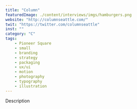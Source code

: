 ```yaml
---
title: "Column"
featuredImage: ./content/interviews/imgs/hamburgers.png
website: "http://columnseattle.com/"
twit: "https://twitter.com/columnseattle"
inst: ""
category: "C"
tags:
    - Pioneer Square
    - small
    - branding
    - strategy
    - packaging
    - ux/ui
    - motion
    - photography
    - typography
    - illustration
---
```


Description
